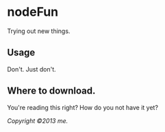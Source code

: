 nodeFun
=======

Trying out new things.

Usage
-----

 Don't. Just don't.

Where to download.
------------------

 You're reading this right? How do you not have it yet?

*Copyright &copy;2013 me.*